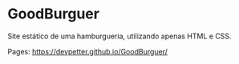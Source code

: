 # GoodBurguer
Site estático de uma hamburgueria, utilizando apenas HTML e CSS.

Pages: https://devpetter.github.io/GoodBurguer/
